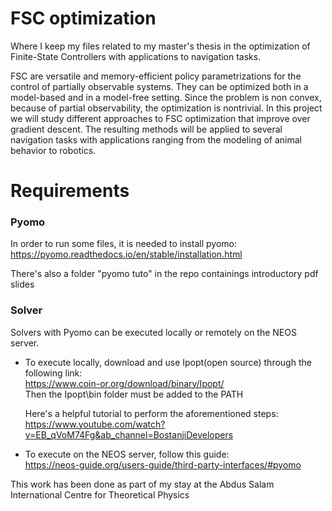 # FSC optimization
Where I keep my files related to my master's thesis in the optimization of Finite-State Controllers with applications to navigation tasks.

FSC are versatile and memory-efficient policy parametrizations for the control of partially observable systems. They can be optimized both in a model-based and in a model-free setting. Since the problem is non convex, because of partial observability, the optimization is nontrivial. In this project we will study different approaches to FSC optimization that improve over gradient descent. The resulting methods will be applied to several navigation tasks with applications ranging from the modeling of animal behavior to robotics. 

# Requirements
### Pyomo
In order to run some files, it is needed to install pyomo: <br>
https://pyomo.readthedocs.io/en/stable/installation.html

There's also a folder "pyomo tuto" in the repo containings introductory pdf slides  

### Solver
Solvers with Pyomo can be executed locally or remotely on the NEOS server.

* To execute locally, download and use Ipopt(open source) through the following link: <br>
https://www.coin-or.org/download/binary/Ipopt/ <br>
Then the Ipopt\bin folder must be added to the PATH

  Here's a helpful tutorial to perform the aforementioned steps: <br>
  https://www.youtube.com/watch?v=EB_qVoM74Fg&ab_channel=BostanjiDevelopers

* To execute on the NEOS server, follow this guide: <br>
https://neos-guide.org/users-guide/third-party-interfaces/#pyomo


This work has been done as part of my stay at the Abdus Salam International Centre for Theoretical Physics
